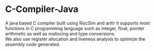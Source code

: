 # C-Compiler-Java
A java based C compiler built using RiscSim and antlr
It supports most functions in C programming language such as integer, float, pointer arithmetic as well as mallocing and type conversions.  
We also use register allocation and liveness analysis to optimize the assembly code generated.
